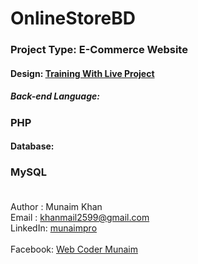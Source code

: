 # OnlineStoreBD
### Project Type: E-Commerce Website
#### Design: <a href="http://www.trainingwithliveproject.com/" target="_blank">Training With Live Project</a>
##### Back-end Language:
### PHP </br>
#### Database:
### MySQL </br></br>
Author : Munaim Khan </br>
Email  : khanmail2599@gmail.com </br>
LinkedIn: <a href="https://www.linkedin.com/in/munaimpro/" target="_blank">munaimpro</a> </br> </br>
Facebook: <a href="https://facebook.com/webcodermunaim" target="_blank">Web Coder Munaim</a> 
